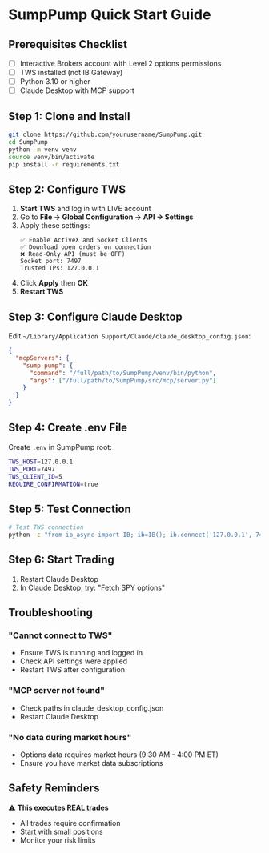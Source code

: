 # SumpPump Quick Start Guide

## Prerequisites Checklist

- [ ] Interactive Brokers account with Level 2 options permissions
- [ ] TWS installed (not IB Gateway)
- [ ] Python 3.10 or higher
- [ ] Claude Desktop with MCP support

## Step 1: Clone and Install

```bash
git clone https://github.com/yourusername/SumpPump.git
cd SumpPump
python -m venv venv
source venv/bin/activate
pip install -r requirements.txt
```

## Step 2: Configure TWS

1. **Start TWS** and log in with LIVE account
2. Go to **File → Global Configuration → API → Settings**
3. Apply these settings:
   ```
   ✅ Enable ActiveX and Socket Clients
   ✅ Download open orders on connection
   ❌ Read-Only API (must be OFF)
   Socket port: 7497
   Trusted IPs: 127.0.0.1
   ```
4. Click **Apply** then **OK**
5. **Restart TWS**

## Step 3: Configure Claude Desktop

Edit `~/Library/Application Support/Claude/claude_desktop_config.json`:

```json
{
  "mcpServers": {
    "sump-pump": {
      "command": "/full/path/to/SumpPump/venv/bin/python",
      "args": ["/full/path/to/SumpPump/src/mcp/server.py"]
    }
  }
}
```

## Step 4: Create .env File

Create `.env` in SumpPump root:

```bash
TWS_HOST=127.0.0.1
TWS_PORT=7497
TWS_CLIENT_ID=5
REQUIRE_CONFIRMATION=true
```

## Step 5: Test Connection

```bash
# Test TWS connection
python -c "from ib_async import IB; ib=IB(); ib.connect('127.0.0.1', 7497, 5); print('✅ Connected'); ib.disconnect()"
```

## Step 6: Start Trading

1. Restart Claude Desktop
2. In Claude Desktop, try: "Fetch SPY options"

## Troubleshooting

### "Cannot connect to TWS"
- Ensure TWS is running and logged in
- Check API settings were applied
- Restart TWS after configuration

### "MCP server not found"
- Check paths in claude_desktop_config.json
- Restart Claude Desktop

### "No data during market hours"
- Options data requires market hours (9:30 AM - 4:00 PM ET)
- Ensure you have market data subscriptions

## Safety Reminders

⚠️ **This executes REAL trades**
- All trades require confirmation
- Start with small positions
- Monitor your risk limits
